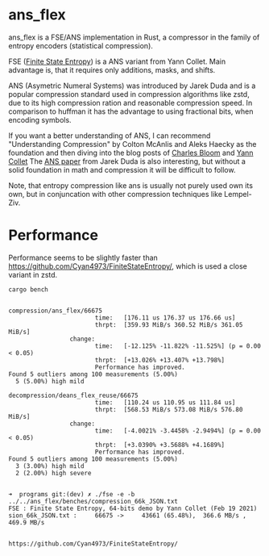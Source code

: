 # ans_flex

ans_flex is a FSE/ANS implementation in Rust, a compressor in the family of entropy encoders (statistical compression).

FSE ([Finite State Entropy](https://github.com/Cyan4973/FiniteStateEntropy/)) is a ANS variant from Yann Collet. Main advantage is, that it requires only additions,
masks, and shifts.

ANS (Asymetric Numeral Systems) was introduced by Jarek Duda and is a popular compression standard
used in compression algorithms like zstd, due to its high compression ration and reasonable
compression speed. In comparison to huffman it has the advantage to using fractional bits, when encoding symbols.

If you want a better understanding of ANS, I can recommend "Understanding Compression" by Colton
McAnlis and Aleks Haecky as the foundation and then diving into the blog posts of [Charles Bloom](http://cbloomrants.blogspot.com/2014/01/1-30-14-understanding-ans-1.html)
and [Yann Collet](https://fastcompression.blogspot.com/2013/12/finite-state-entropy-new-breed-of.html)
The [ANS paper](https://arxiv.org/pdf/1311.2540.pdf) from Jarek Duda is also interesting, but without a solid
foundation in math and compression it will be difficult to follow.

Note, that entropy compression like ans is usually not purely used own its own, but in conjuncation with other compression techniques like Lempel-Ziv.

# Performance

Performance seems to be slightly faster than https://github.com/Cyan4973/FiniteStateEntropy/, which is used a close variant in zstd.

`cargo bench`

```

compression/ans_flex/66675                                                                            
                        time:   [176.11 us 176.37 us 176.66 us]
                        thrpt:  [359.93 MiB/s 360.52 MiB/s 361.05 MiB/s]
                 change:
                        time:   [-12.125% -11.822% -11.525%] (p = 0.00 < 0.05)
                        thrpt:  [+13.026% +13.407% +13.798%]
                        Performance has improved.
Found 5 outliers among 100 measurements (5.00%)
  5 (5.00%) high mild

decompression/deans_flex_reuse/66675                                                                            
                        time:   [110.24 us 110.95 us 111.84 us]
                        thrpt:  [568.53 MiB/s 573.08 MiB/s 576.80 MiB/s]
                 change:
                        time:   [-4.0021% -3.4458% -2.9494%] (p = 0.00 < 0.05)
                        thrpt:  [+3.0390% +3.5688% +4.1689%]
                        Performance has improved.
Found 5 outliers among 100 measurements (5.00%)
  3 (3.00%) high mild
  2 (2.00%) high severe


➜  programs git:(dev) ✗ ./fse -e -b ../../ans_flex/benches/compression_66k_JSON.txt
FSE : Finite State Entropy, 64-bits demo by Yann Collet (Feb 19 2021)
sion_66k_JSON.txt :     66675 ->     43661 (65.48%),  366.6 MB/s ,  469.9 MB/s


https://github.com/Cyan4973/FiniteStateEntropy/

```
